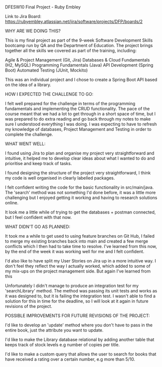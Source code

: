DFESW10 Final Project - Ruby Embley

Link to Jira Board: https://rubyembley.atlassian.net/jira/software/projects/DFP/boards/2

WHY ARE WE DOING THIS?

This is my final project as part of the 9-week Software Development Skills bootcamp run by QA and the Department of Education. The project brings together all the skills we covered as part of the training, including:

Agile & Project Management (Git, Jira)
Databases & Cloud Fundamentals (H2, MySQL)
Programming Fundamentals (Java)
API Development (Spring Boot)
Automated Testing (JUnit, Mockito)

This was an individual project and I chose to create a Spring Boot API based on the idea of a library.

HOW I EXPECTED THE CHALLENGE TO GO:

I felt well prepared for the challenge in terms of the programming fundamentals and implementing the CRUD functionality. The pace of the course meant that we had a lot to get through in a short space of time, but I was prepared to do extra reading and go back through my notes to make sure I understood everything I was doing. I was expecting to have to refresh my knowledge of databases, Project Management and Testing in order to complete the challenge.

WHAT WENT WELL:

I found using Jira to plan and organise my project very straightforward and intuitive, it helped me to develop clear ideas about what I wanted to do and prioritise and keep track of tasks.

I found designing the structure of the project very straightforward, I think my code is well organised in clearly labelled packages.

I felt confident writing the code for the basic functionality in src/main/java. The 'search' method was not something I'd done before, it was a little more challenging but I enjoyed getting it working and having to research solutions online.

It look me a little while of trying to get the databases + postman connected, but I feel confident with that now.

WHAT DIDN'T GO AS PLANNED: 

It took me a while to get used to using feature branches on Git Hub, I failed to merge my existing branches back into main and created a few merge conflicts which I then had to take time to resolve. I've learned from this now, by the end of the week it was working well for me and I felt confident.

I'd also like to have split my User Stories on Jira up in a more intuitive way. I don't feel they reflect the way I actually worked, which added to some of my mix-ups on the project management side. But again I've learned from this
 
Unfortunately I didn't manage to produce an integration test for my 'searchLibrary' method. The method was passing its unit tests and works as it was designed to, but it is failing the integration test. I wasn't able to find a solution for this in time for the deadline, so I will look at it again in future revisions of the project.


POSSIBLE IMPROVEMENTS FOR FUTURE REVISIONS OF THE PROJECT:

I'd like to develop an 'update' method where you don't have to pass in the entire book, just the attribute you want to update.

I'd like to make the Library database relational by adding another table that keeps track of stock levels e.g number of copies per title.

I'd like to make a custom query that allows the user to search for books that have received a rating over a certain number, e.g more than 5/10.
